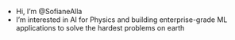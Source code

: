 - Hi, I’m @SofianeAlla
- I’m interested in AI for Physics and building enterprise-grade ML applications to solve the hardest problems on earth
